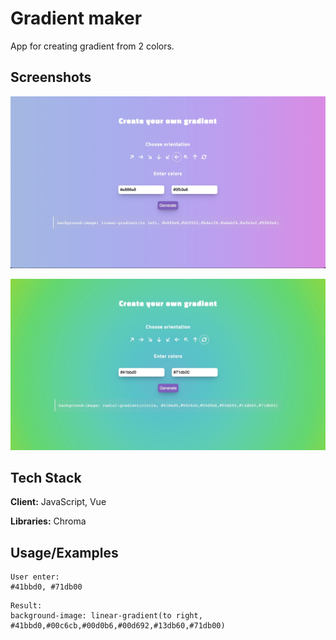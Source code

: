 # Gradient maker

App for creating gradient from 2 colors.

## Screenshots

![App Screenshot](screenshots/1.jpg)

![App Screenshot](screenshots/2.jpg)

## Tech Stack

**Client:**  JavaScript, Vue

**Libraries:** Chroma

## Usage/Examples

```
User enter: 
#41bbd0, #71db00
```

```
Result: 
background-image: linear-gradient(to right, #41bbd0,#00c6cb,#00d0b6,#00d692,#13db60,#71db00)
```
